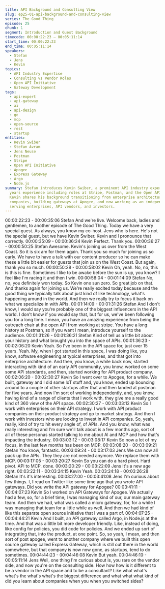 ```yaml
---
title: API Background and Consulting View
slug: ep25-01-api-background-and-consulting-view
series: The Good Thing
episode: 25
chunk: 1
segment: Introduction and Guest Background
timecode: 00:00:22:23 – 00:05:11:14
start_time: 00:00:22:23
end_time: 00:05:11:14
speakers:
  - Stefan
  - Jens
  - Kevin
topics:
  - API Industry Expertise
  - Consulting vs Vendor Roles
  - Open API Initiative
  - Gateway Development
tags:
  - api-expert
  - api-gateway
  - ai
  - api-design
  - go
  - mcp
  - open-source
  - rest
  - startup
entities:
  - Kevin Swiber
  - Stefan Avram
  - Jens Neuse
  - Postman
  - Stripe
  - Open API Initiative
  - Apogee
  - Express Gateway
  - Argo
  - Node.js
summary: Stefan introduces Kevin Swiber, a prominent API industry expert with 15+
  years experience including roles at Stripe, Postman, and the Open API Initiative.
  Kevin shares his background transitioning from enterprise architecture to API product
  companies, building gateways at Apogee, and now working as an independent consultant
  serving enterprises, API vendors, and investors.
---
```


00:00:22:23 - 00:00:35:06
Stefan
And we're live. Welcome back, ladies and gentlemen, to another episode of The Good Thing.
Today we have a very special guest. As always, you know my co-host. Jens who is here. He's
not the special guest, but we have Kevin Swiber. Kevin and I pronounce that correctly.
00:00:35:09 - 00:00:36:24
Kevin
Perfect. Thank you.
00:00:36:27 - 00:00:50:25
Stefan
Awesome. Kevin's joining us over from the West Coast. So it is six am for them again. Thank
you so much for joining us so early. We have to have a talk with our content producer so he can
make these a little bit easier for guests that join us on the West Coast. But again, thank you so
much.
00:00:50:28 - 00:00:58:02
Kevin
Oh, yeah. No, no, this is this is fine. Sometimes I like to be awake before the sun is up, you
know? I feel like I'm racing it and then I win.
00:00:58:04 - 00:01:14:09
Stefan
No, no, you definitely won today. So Kevin one sun zero. So great job on that. And thanks again
for joining us. We're really excited today because and the good thing we typically talk about just
kind of like technology, what's happening around in the world. And then we really try to focus it
back on what we specialize in with APIs.
00:01:14:09 - 00:01:31:26
Stefan
And I don't know, I would say you're probably one of the biggest influencers in the API world. I
don't know if you would say that, but for us, we've been following you for a long time. I mean,
you have an amazing experience from being the outreach chair at the open API from working at
stripe. You have a long history at Postman, so if you want I mean, introduce yourself to the
audience.
00:01:31:26 - 00:01:36:21
Stefan
Kind of tell us a little bit about your history and what brought you into the space of APIs.
00:01:36:23 - 00:02:06:20
Kevin
Yeah. So I've been in the API space for, just over 15 years. Yeah. My, when I got started in this
space, I was doing like, you know, software engineering at typical enterprises, and that got into
enterprise architecture. And then, you know, a while back now, started interacting with kind of an
early API community, you know, worked on some some API standards, and then, started
working for API product company.
00:02:06:20 - 00:02:30:27
Kevin
So I went over to Apogee, for a while. We built, gateway and I did some IoT stuff and, you know,
ended up bouncing around to a couple of other startups after that and then landed at postman
for five years. And now I'm sort of working independently, and, you know, having kind of a range
of clients that I work with, they give me a really good kind of 360 view of the API space.
00:02:30:27 - 00:03:03:12
Kevin
So I work with enterprises on their API strategy. I work with API product companies on their
product strategy and go to market strategy. And then I work with investors who are looking to
invest in API companies. So, yeah, really, kind of try to hit every angle of, of APIs. And you
know, what was really interesting and I'm sure we'll talk about is a few months ago, sort of all of
these personas started talking to me about AI and MCP and how that's impacting the industry.
00:03:03:12 - 00:03:08:17
Kevin
So now a lot of my focus, in the last few months has been on MCP.
00:03:08:20 - 00:03:09:21
Stefan
You know, fantastic.
00:03:09:24 - 00:03:17:03
Jens
We can now all pack up the APIs. They they are not needed anymore. We replace them with
MCP.
00:03:17:05 - 00:03:20:27
Kevin
So you can do a hard pivot. Hard pivot. API to MCP. done.
00:03:20:29 - 00:03:22:09
Jens
It's a new age right.
00:03:22:11 - 00:03:24:15
Kevin
Yeah.
00:03:24:18 - 00:03:26:28
Stefan
It's it's interesting.
00:03:27:00 - 00:03:41:08
Jens
I'm curious about few things. I, I read on Twitter like some time ago that you wrote API
gateways. Did you write the API gateway for Apogee?
00:03:41:11 - 00:04:07:23
Kevin
So I worked on API Gateways for Apogee. We actually had a few, so, for a brief time, I was
managing kind of our, our main gateway team. And then we had, what was called a micro
gateway, for, for a while I was managing that team for a little while as well. And then we had kind
of like this separate open source initiative that I was a part of.
00:04:07:25 - 00:04:44:21
Kevin
And I built, an API gateway called Argo, in Node.js at the time. And that was a little bit more
developer friendly. Like, instead of doing, like config for policies, you did code for policies. And
we ended up sort of integrating that, into the product, at one point. So, so yeah, I mean, and
then sort of post apogee, went to another company where we built this open source gateway
called Express Gateway, which is still out there in the world somewhere, but that company is
now now gone, as startups, tend to do sometimes.
00:04:44:23 - 00:04:46:08
Kevin
But yeah.
00:04:46:10 - 00:05:11:14
Jens
Well, one thing I'm curious about is, you rare on the vendor side, and now you're on the
consulting side. How how how is it different to be a vendor in the API space and to be a
consultant? Like what what's what's the what's what's the biggest difference and what what what
kind of did you learn about companies when you when you switched sides?